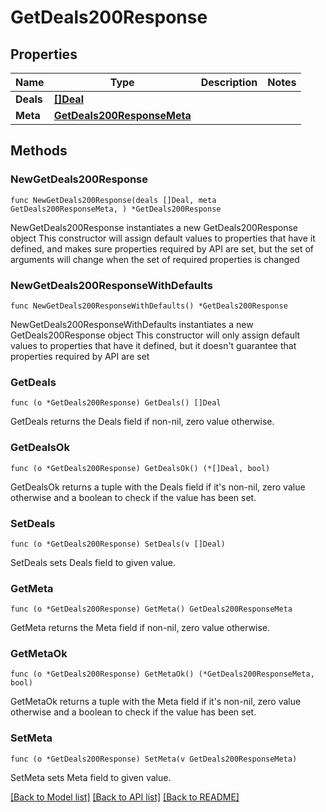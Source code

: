 # GetDeals200Response

## Properties

Name | Type | Description | Notes
------------ | ------------- | ------------- | -------------
**Deals** | [**[]Deal**](Deal.md) |  | 
**Meta** | [**GetDeals200ResponseMeta**](GetDeals200ResponseMeta.md) |  | 

## Methods

### NewGetDeals200Response

`func NewGetDeals200Response(deals []Deal, meta GetDeals200ResponseMeta, ) *GetDeals200Response`

NewGetDeals200Response instantiates a new GetDeals200Response object
This constructor will assign default values to properties that have it defined,
and makes sure properties required by API are set, but the set of arguments
will change when the set of required properties is changed

### NewGetDeals200ResponseWithDefaults

`func NewGetDeals200ResponseWithDefaults() *GetDeals200Response`

NewGetDeals200ResponseWithDefaults instantiates a new GetDeals200Response object
This constructor will only assign default values to properties that have it defined,
but it doesn't guarantee that properties required by API are set

### GetDeals

`func (o *GetDeals200Response) GetDeals() []Deal`

GetDeals returns the Deals field if non-nil, zero value otherwise.

### GetDealsOk

`func (o *GetDeals200Response) GetDealsOk() (*[]Deal, bool)`

GetDealsOk returns a tuple with the Deals field if it's non-nil, zero value otherwise
and a boolean to check if the value has been set.

### SetDeals

`func (o *GetDeals200Response) SetDeals(v []Deal)`

SetDeals sets Deals field to given value.


### GetMeta

`func (o *GetDeals200Response) GetMeta() GetDeals200ResponseMeta`

GetMeta returns the Meta field if non-nil, zero value otherwise.

### GetMetaOk

`func (o *GetDeals200Response) GetMetaOk() (*GetDeals200ResponseMeta, bool)`

GetMetaOk returns a tuple with the Meta field if it's non-nil, zero value otherwise
and a boolean to check if the value has been set.

### SetMeta

`func (o *GetDeals200Response) SetMeta(v GetDeals200ResponseMeta)`

SetMeta sets Meta field to given value.



[[Back to Model list]](../README.md#documentation-for-models) [[Back to API list]](../README.md#documentation-for-api-endpoints) [[Back to README]](../README.md)


